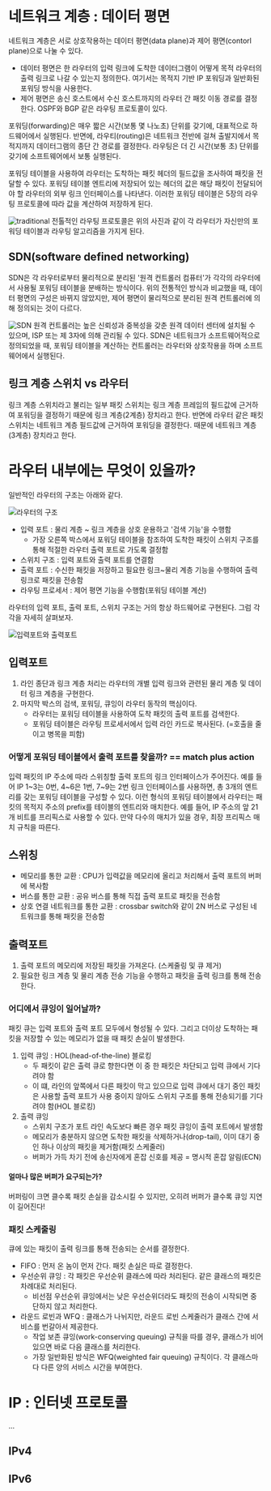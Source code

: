 # 네트워크 계층 : 데이터 평면
네트워크 계층은 서로 상호작용하는 데이터 평면(data plane)과 제어 평면(contorl plane)으로 나눌 수 있다. 

- 데이터 평면은 한 라우터의 입력 링크에 도착한 데이터그램이 어떻게 목적 라우터의 출력 링크로 나갈 수 있는지 정의한다.
여기서는 목적지 기반 IP 포워딩과 일반화된 포워딩 방식을 사용한다.
- 제어 평면은 송신 호스트에서 수신 호스트까지의 라우터 간 패킷 이동 경로를 결정한다. OSPF와 BGP 같은 라우팅 프로토콜이 있다.

포워딩(forwarding)은 매우 짧은 시간(보통 몇 나노초) 단위를 갖기에, 대표적으로 하드웨어에서 실행된다. 
반면에, 라우티(routing)은 네트워크 전반에 걸쳐 출발지에서 목적지까지 데이터그램의 종단 간 경로를 결정한다.
라우팅은 더 긴 시간(보통 초) 단위를 갖기에 소프트웨어에서 보통 실행된다.

포워딩 테이블을 사용하여 라우터는 도착하는 패킷 헤더의 필드값을 조사하여 패킷을 전달할 수 있다.
포워딩 테이블 엔트리에 저장되어 있는 헤더의 값은 해당 패킷이 전달되어야 할 라우터의 외부 링크 인터페이스를 나타낸다.
이러한 포워딩 테이블은 5장의 라우팅 프로토콜에 따라 값을 계산하여 저장하게 된다.

![traditional](./images/control_plane.png)
전톨적인 라우팅 프로토콜은 위의 사진과 같이 각 라우터가 자신만의 포워딩 테이블과 라우팅 알고리즘을 가지게 된다.

## SDN(software defined networking)
SDN은 각 라우터로부터 물리적으로 분리된 '원격 컨트롤러 컴퓨터'가 각각의 라우터에서 사용될 포워딩 테이블을 분배하는 방식이다.
위의 전통적인 방식과 비교했을 때, 데이터 평면의 구성은 바뀌지 않았지만, 제어 평면이 물리적으로 분리된 원격 컨트롤러에 의해 정의되는 것이 다르다.

![SDN](./images/SDN.png)
원격 컨트롤러는 높은 신뢰성과 중복성을 갖춘 원격 데이터 센터에 설치될 수 있으며, ISP 또는 제 3자에 의해 관리될 수 있다.
SDN은 네트워크가 소프트웨어적으로 정의되었을 때, 포워딩 테이블을 계산하는 컨트롤러는 라우터와 상호작용을 하며 소프트웨어에서 실행된다.

## 링크 계층 스위치 vs 라우터
링크 계층 스위치라고 불리는 일부 패킷 스위치는 링크 계층 프레임의 필드값에 근거하여 포워딩을 결정하기 때문에 링크 계층(2계층) 장치라고 한다.
반면에 라우터 같은 패킷 스위치는 네트워크 계층 필드값에 근거하여 포워딩을 결정한다. 때문에 네트워크 계층(3계층) 장치라고 한다.

# 라우터 내부에는 무엇이 있을까?
일반적인 라우터의 구조는 아래와 같다.

![라우터의 구조](./images/router_architecture.png)

- 입력 포트 : 물리 계층 ~ 링크 계층을 상호 운용하고 '검색 기능'을 수행함
  - 가장 오른쪽 박스에서 포워딩 테이블을 참조하여 도착한 패킷이 스위치 구조를 통해 적절한 라우터 출력 포트로 가도록 결정함
- 스위치 구조 : 입력 포트와 출력 포트를 연결함
- 출력 포트 : 수신한 패킷을 저장하고 필요한 링크~물리 계층 기능을 수행하여 출력 링크로 패킷을 전송함
- 라우팅 프로세서 : 제어 평면 기능을 수행함(포워딩 테이블 계산)

라우터의 입력 포트, 출력 포트, 스위치 구조는 거의 항상 하드웨어로 구현된다.
그럼 각각을 자세히 살펴보자.

![입력포트와 출력포트](./images/router_port.png)

## 입력포트
1. 라인 종단과 링크 계층 처리는 라우터의 개별 입력 링크와 관련된 물리 계층 및 데이터 링크 계층을 구현한다.
2. 마지막 박스의 검색, 포워딩, 큐잉이 라우터 동작의 핵심이다. 
   - 라우터는 포워딩 테이블을 사용하여 도착 패킷의 출력 포트를 검색한다. 
   - 포워딩 테이블은 라우팅 프로세서에서 입력 라인 카드로 복사된다. (=호출을 줄이고 병목을 피함)

### 어떻게 포워딩 테이블에서 출력 포트를 찾을까? == match plus action
입력 패킷의 IP 주소에 따라 스위칭할 출력 포트의 링크 인터페이스가 주어진다. 
예를 들어 IP 1~3는 0번, 4~6은 1번, 7~9는 2번 링크 인터페이스를 사용하면, 총 3개의 엔트리를 갖는 포워딩 테이블을 구성할 수 있다.
이런 형식의 포워딩 테이블에서 라우터는 패킷의 목적지 주소의 prefix를 테이블의 엔트리와 매치한다.
예를 들어, IP 주소의 앞 21개 비트를 프리픽스로 사용할 수 있다. 만약 다수의 매치가 있을 경우, 최장 프리픽스 매치 규칙을 따른다.

## 스위칭
- 메모리를 통한 교환 : CPU가 입력값을 메모리에 올리고 처리해서 출력 포트의 버퍼에 복사함
- 버스를 통한 교환 : 공유 버스를 통해 직접 출력 포트로 패킷을 전송함
- 상호 연결 네트워크를 통한 교환 : crossbar switch와 같이 2N 버스로 구성된 네트워크를 통해 패킷을 전송함

## 출력포트
1. 출력 포트의 메모리에 저장된 패킷을 가져온다. (스케줄링 및 큐 제거)
2. 필요한 링크 계층 및 물리 계층 전송 기능을 수행하고 패킷을 출력 링크를 통해 전송한다.

### 어디에서 큐잉이 일어날까?
패킷 큐는 입력 포트와 출력 포트 모두에서 형성될 수 있다. 그리고 더이상 도착하는 패킷을 저장할 수 있는 메모리가 없을 때 패킷 손실이 발생한다.
1. 입력 큐잉 : HOL(head-of-the-line) 블로킹
   - 두 패킷이 같은 출력 큐로 향한다면 이 중 한 패킷은 차단되고 입력 큐에서 기다려야 함
   - 이 떄, 라인의 앞쪽에서 다른 패킷이 막고 있으므로 입력 큐에서 대기 중인 패킷은 사용할 출력 포트가 사용 중이지 않아도 스위치 구조를 통해 전송되기를 기다려야 함(HOL 블로킹)
2. 출력 큐잉
   - 스위치 구조가 포트 라인 속도보다 빠른 경우 패킷 큐잉이 출력 포트에서 발생함
   - 메모리가 충분하지 않으면 도착한 패킷을 삭제하거나(drop-tail), 이미 대기 중인 하나 이상의 패킷을 제거함(패킷 스케줄러)
   - 버퍼가 가득 차기 전에 송신자에게 혼잡 신호를 제공 = 명시적 혼잡 알림(ECN)

#### 얼마나 많은 버퍼가 요구되는가?
버퍼링이 크면 클수록 패킷 손실을 감소시킬 수 있지만, 오히려 버퍼가 클수록 큐잉 지연이 길어진다!


### 패킷 스케줄링
큐에 있는 패킷이 출력 링크를 통해 전송되는 순서를 결정한다.
- FIFO : 먼저 온 놈이 먼저 간다. 패킷 손실은 따로 결정한다.
- 우선순위 큐잉 : 각 패킷은 우선순위 클래스에 따라 처리된다. 같은 클래스의 패킷은 차례대로 처리된다.
  - 비선점 우선순위 큐잉에서는 낮은 우선순위더라도 패킷의 전송이 시작되면 중단하지 않고 처리한다. 
- 라운드 로빈과 WFQ : 클래스가 나뉘지만, 라운드 로빈 스케줄러가 클래스 간에 서비스를 번갈아서 제공한다.
  - 작업 보존 큐잉(work-conserving queuing) 규칙을 따를 경우, 클래스가 비어있으면 바로 다음 클래스를 처리한다.
  - 가장 일반화된 방식은 WFQ(weighted fair queuing) 규칙이다. 각 클래스마다 다른 양의 서비스 시간을 부여한다.

# IP : 인터넷 프로토콜
...

## IPv4

## IPv6
